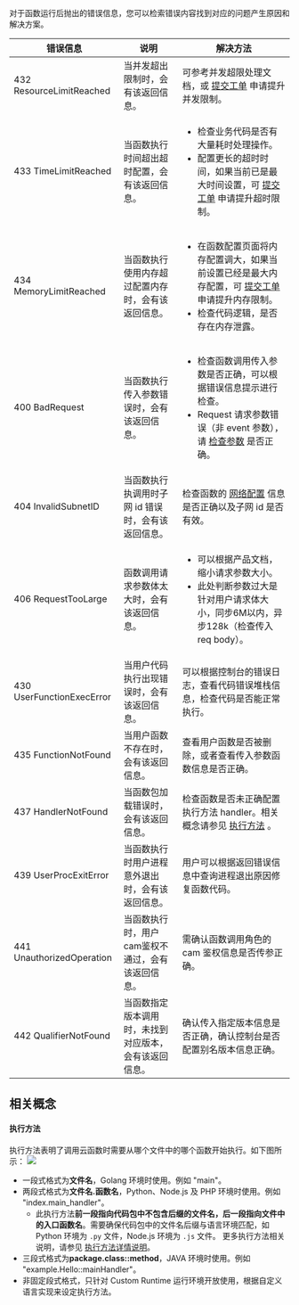 对于函数运行后抛出的错误信息，您可以检索错误内容找到对应的问题产生原因和解决方案。



<table>
<thead>
<tr>
<th>错误信息</th>
<th>说明</th>
<th>解决方法</th>
</tr>
</thead>
<tbody>

<tr>
<td>432 ResourceLimitReached</td>
<td>当并发超出限制时，会有该返回信息。</td>
<td> 可参考并发超限处理文档，或 <a href="https://console.cloud.tencent.com/workorder/category" target="_blank" rel="noopener noreferrer">提交工单</a> 申请提升并发限制。</td>
</tr>

<tr>
<td>433 TimeLimitReached</td>
<td>当函数执行时间超出超时配置，会有该返回信息。</td>
<td><ul><li>检查业务代码是否有大量耗时处理操作。</li>
<li>配置更长的超时时间，如果当前已是最大时间设置，可 <a href="https://console.cloud.tencent.com/workorder/category" target="_blank" rel="noopener noreferrer">提交工单</a> 申请提升超时限制。</li></ul></td>
</tr>

<tr>
<td>434 MemoryLimitReached </td>
<td>当函数执行使用内存超过配置内存时，会有该返回信息。</td>
<td><ul><li>在函数配置页面将内存配置调大，如果当前设置已经是最大内存配置，可 <a href="https://console.cloud.tencent.com/workorder/category" target="_blank" rel="noopener noreferrer">提交工单</a> 申请提升内存限制。</li>
<li>检查代码逻辑，是否存在内存泄露。</li></ul></td>
</tr>

<tr>
<td>400 BadRequest</td>
<td>当函数执行传入参数错误时，会有该返回信息。</td>
<td><ul><li>检查函数调用传入参数是否正确，可以根据错误信息提示进行检查。</li>
<li>Request 请求参数错误（非 event 参数），请 <a href="https://cloud.tencent.com/document/product/583/31927" target="_blank" rel="noopener noreferrer">检查参数</a> 是否正确。</li></ul></td>
</tr>

<tr>
<td>404 InvalidSubnetID</td>
<td>当函数执行执调用时子网 id 错误时，会有该返回信息。</td>
<td>检查函数的 <a href="https://cloud.tencent.com/document/product/583/38202" target="_blank" rel="noopener noreferrer">网络配置</a> 信息是否正确以及子网 id 是否有效。</td>
</tr>

<tr>
<td>406 RequestTooLarge</td>
<td>函数调用请求参数体太大时，会有该返回信息。</td>
<td><ul><li>可以根据产品文档，缩小请求参数大小。</li>
<li>此处判断参数过大是针对用户请求体大小，同步6M以内，异步128k（检查传入 req body）。</li></ul></td>
</tr>

<tr>
<td>430 UserFunctionExecError</td>
<td>当用户代码执行出现错误时，会有该返回信息。</td>
<td>可以根据控制台的错误日志，查看代码错误堆栈信息，检查代码是否能正常执行。</td>
</tr>

<tr>
<td>435 FunctionNotFound</td>
<td>当用户函数不存在时，会有该返回信息。</td>
<td>查看用户函数是否被删除，或者查看传入参数函数信息是否正确。</td>
</tr>

<tr>
<td>437 HandlerNotFound</td>
<td>当函数包加载错误时，会有该返回信息。</td>
<td>检查函数是否未正确配置执行方法 handler。相关概念请参见 <a href="#handler">执行方法</a> 。</td>
</tr>

<tr>
<td>439 UserProcExitError</td>
<td>当函数执行时用户进程意外退出时，会有该返回信息。</td>
<td>用户可以根据返回错误信息中查询进程退出原因修复函数代码。</td>
</tr>

<tr>
<td>441 UnauthorizedOperation</td>
<td>当函数执行时，用户cam鉴权不通过，会有该返回信息。</td>
<td>需确认函数调用角色的 cam 鉴权信息是否传参正确。</td>
</tr>

<tr>
<td>442 QualifierNotFound</td>
<td>当函数指定版本调用时，未找到对应版本，会有该返回信息。</td>
<td>确认传入指定版本信息是否正确，确认控制台是否配置别名版本信息正确。</td>
</tr>

</tbody>
</table>


## 相关概念
#### 执行方法<div id="handler"></div>
执行方法表明了调用云函数时需要从哪个文件中的哪个函数开始执行。如下图所示：
![](https://main.qcloudimg.com/raw/b25dd559de782832d8e1b35e625273e5.png)
- 一段式格式为**文件名**，Golang 环境时使用。例如 "main"。
- 两段式格式为**文件名.函数名**，Python、Node.js 及 PHP 环境时使用。例如 "index.main_handler"。
	- 此执行方法**前一段指向代码包中不包含后缀的文件名，后一段指向文件中的入口函数名**。需要确保代码包中的文件名后缀与语言环境匹配，如 Python 环境为 `.py` 文件，Node.js 环境为 `.js` 文件。   更多执行方法相关说明，请参见 [执行方法详情说明](https://cloud.tencent.com/document/product/583/9210#.E6.89.A7.E8.A1.8C.E6.96.B9.E6.B3.95)。   
- 三段式格式为**package.class::method**，JAVA 环境时使用。例如 "example.Hello::mainHandler"。
- 非固定段式格式，只针对 Custom Runtime 运行环境开放使用，根据自定义语言实现来设定执行方法。

         
